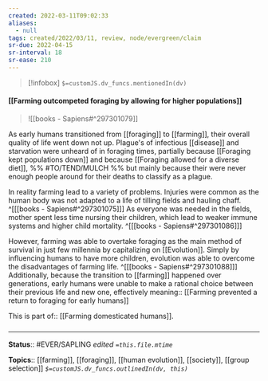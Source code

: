 ```yaml
---
created: 2022-03-11T09:02:33 
aliases:
  - null
tags: created/2022/03/11, review, node/evergreen/claim
sr-due: 2022-04-15
sr-interval: 18
sr-ease: 210
---
```

> [!infobox]
`$=customJS.dv_funcs.mentionedIn(dv)`

#### [[Farming outcompeted foraging by allowing for higher populations]] 

> ![[books - Sapiens#^297301079]]

As early humans transitioned from [[foraging]] to [[farming]], their overall quality of life went down not up. Plague's of infectious [[disease]] and starvation were unheard of in foraging times, partially because [[Foraging kept populations down]] and because [[Foraging allowed for a diverse diet]],
%% #TO/TEND/MULCH  %%
but mainly because their were never enough people around for their deaths to classify as a plague.

In reality farming lead to a variety of problems. Injuries were common as the human body was not adapted to a life of tilling fields and hauling chaff.
^[[[books - Sapiens#^297301075]]]
As everyone was needed in the fields, mother spent less time nursing their children, which lead to weaker immune systems and higher child mortality.
^[[[books - Sapiens#^297301086]]]

However, farming was able to overtake foraging as the main method of survival in just few millennia by capitalizing on [[Evolution]]. Simply by influencing humans to have more children, evolution was able to overcome the disadvantages of farming life.
^[[[books - Sapiens#^297301088]]]
Additionally, because the transition to [[farming]] happened over generations, early humans were unable to make a rational choice between their previous life and new one, effectively
meaning:: [[Farming prevented a return to foraging for early humans]]

This is
part of:: [[Farming domesticated humans]].

### <hr class="footnote"/>

**Status**:: #EVER/SAPLING 
*edited `=this.file.mtime`*

**Topics**:: [[farming]], [[foraging]], [[human evolution]], [[society]], [[group selection]]
*`$=customJS.dv_funcs.outlinedIn(dv, this)`*
